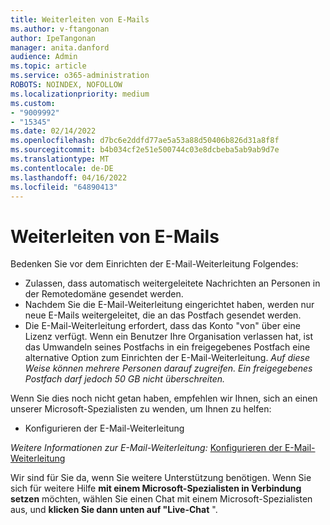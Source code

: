```yaml
---
title: Weiterleiten von E-Mails
ms.author: v-ftangonan
author: IpeTangonan
manager: anita.danford
audience: Admin
ms.topic: article
ms.service: o365-administration
ROBOTS: NOINDEX, NOFOLLOW
ms.localizationpriority: medium
ms.custom:
- "9009992"
- "15345"
ms.date: 02/14/2022
ms.openlocfilehash: d7bc6e2ddfd77ae5a53a88d50406b826d31a8f8f
ms.sourcegitcommit: b4b034cf2e51e500744c03e8dcbeba5ab9ab9d7e
ms.translationtype: MT
ms.contentlocale: de-DE
ms.lasthandoff: 04/16/2022
ms.locfileid: "64890413"
---
```

# <a name="forwarding-emails"></a>Weiterleiten von E-Mails

Bedenken Sie vor dem Einrichten der E-Mail-Weiterleitung Folgendes:

- Zulassen, dass automatisch weitergeleitete Nachrichten an Personen in der Remotedomäne gesendet werden.
- Nachdem Sie die E-Mail-Weiterleitung eingerichtet haben, werden nur neue E-Mails weitergeleitet, die an das Postfach gesendet werden.
- Die E-Mail-Weiterleitung erfordert, dass das Konto "von" über eine Lizenz verfügt. Wenn ein Benutzer Ihre Organisation verlassen hat, ist das Umwandeln seines Postfachs in ein freigegebenes Postfach eine alternative Option zum Einrichten der E-Mail-Weiterleitung. *Auf diese Weise können mehrere Personen darauf zugreifen. Ein freigegebenes Postfach darf jedoch 50 GB nicht überschreiten.*

Wenn Sie dies noch nicht getan haben, empfehlen wir Ihnen, sich an einen unserer Microsoft-Spezialisten zu wenden, um Ihnen zu helfen:

- Konfigurieren der E-Mail-Weiterleitung

*Weitere Informationen zur E-Mail-Weiterleitung:* [Konfigurieren der E-Mail-Weiterleitung](https://docs.microsoft.com/microsoft-365/admin/email/configure-email-forwarding)

Wir sind für Sie da, wenn Sie weitere Unterstützung benötigen. Wenn Sie sich für weitere Hilfe **mit einem Microsoft-Spezialisten in Verbindung setzen** möchten, wählen Sie einen Chat mit einem Microsoft-Spezialisten aus, und **klicken Sie dann unten auf "Live-Chat** ".
